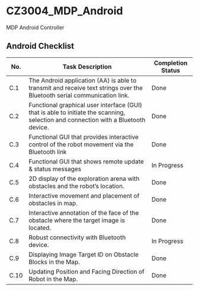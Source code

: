 # CZ3004_MDP_Android
MDP Android Controller

## Android Checklist
|No.|Task Description|Completion Status|
|---|----------------|-----------------|
|C.1| The Android application (AA) is able to transmit and receive text strings over the Bluetooth serial communication link.|Done|
|C.2| Functional graphical user interface (GUI) that is able to initiate the scanning, selection and connection with a Bluetooth device.|Done|
|C.3| Functional GUI that provides interactive control of the robot movement via the Bluetooth link |Done|
|C.4| Functional GUI that shows remote update & status messages|In Progress|
|C.5| 2D display of the exploration arena with obstacles and the robot’s location. |Done|
|C.6| Interactive movement and placement of obstacles in map.|Done|
|C.7| Interactive annotation of the face of the obstacle where the target image is located.|Done|
|C.8| Robust connectivity with Bluetooth device. |In Progress|
|C.9| Displaying Image Target ID on Obstacle Blocks in the Map. |Done|
|C.10| Updating Position and Facing Direction of Robot in the Map.|Done|
